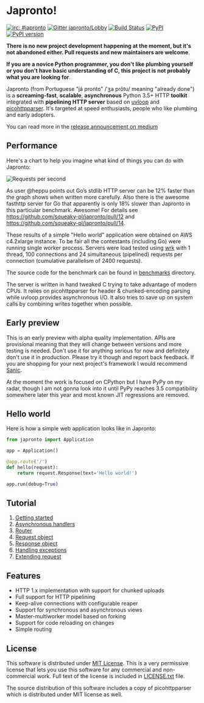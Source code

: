 # Japronto!

[![irc: #japronto](https://img.shields.io/badge/irc-%23japronto-brightgreen.svg)](https://webchat.freenode.net/?channels=japronto)
[![Gitter japronto/Lobby](https://badges.gitter.im/japronto/Lobby.svg)](https://gitter.im/japronto/Lobby) [![Build Status](https://travis-ci.org/squeaky-pl/japronto.svg?branch=master)](https://travis-ci.org/squeaky-pl/japronto) [![PyPI](https://img.shields.io/pypi/v/japronto.svg)](https://pypi.python.org/pypi/japronto) [![PyPI version](https://img.shields.io/pypi/pyversions/japronto.svg)](https://pypi.python.org/pypi/japronto/)

__There is no new project development happening at the moment, but it's not abandoned either. Pull requests and new maintainers are welcome__.

__If you are a novice Python programmer, you don't like plumbing yourself or you don't have basic understanding of C, this project is not probably what you are looking for__.

Japronto (from Portuguese "já pronto" /ˈʒa pɾõtu/ meaning "already done") is a __screaming-fast__, __scalable__, __asynchronous__
Python 3.5+ HTTP __toolkit__ integrated with __pipelining HTTP server__ based on [uvloop](https://github.com/MagicStack/uvloop) and [picohttpparser](https://github.com/h2o/picohttpparser). It's targeted at speed enthusiasts, people who like
plumbing and early adopters.

You can read more in the [release announcement on medium](https://medium.com/@squeaky_pl/million-requests-per-second-with-python-95c137af319)

Performance
-----------

Here's a chart to help you imagine what kind of things you can do with Japronto:

![Requests per second](benchmarks/results.png)

As user @heppu points out Go’s stdlib HTTP server can be 12% faster than the graph shows when written more carefully. Also there is the awesome fasthttp server for Go that apparently is only 18% slower than Japronto in this particular benchmark. Awesome! For details see https://github.com/squeaky-pl/japronto/pull/12 and https://github.com/squeaky-pl/japronto/pull/14.

These results of a simple "Hello world" application were obtained on AWS c4.2xlarge instance. To be fair all the contestants (including Go) were running single worker process. Servers were load tested using [wrk](https://github.com/wg/wrk) with 1 thread, 100 connections and 24 simultaneous (pipelined) requests per connection (cumulative parallelism of 2400 requests).

The source code for the benchmark can be found in [benchmarks](benchmarks) directory.

The server is written in hand tweaked C trying to take advantage of modern CPUs. It relies on picohttpparser for header &
chunked-encoding parsing while uvloop provides asynchronous I/O. It also tries to save up on
system calls by combining writes together when possible.

Early preview
-------------

This is an early preview with alpha quality implementation. APIs are provisional meaning that they will change between versions and more testing is needed. Don't use it for anything serious for now and definitely don't use it in production. Please try it though and report back feedback. If you are shopping for your next project's framework I would recommend [Sanic](https://github.com/channelcat/sanic).

At the moment the work is focused on CPython but I have PyPy on my radar, though I am not gonna look into it until PyPy reaches 3.5 compatibility somewhere later this year and most known JIT regressions are removed.

Hello world
-----------

Here is how a simple web application looks like in Japronto:

```python
from japronto import Application

app = Application()

@app.route('/')
def hello(request):
    return request.Response(text='Hello world!')

app.run(debug=True)
```

Tutorial
--------

1. [Getting started](tutorial/1_hello.md)
2. [Asynchronous handlers](tutorial/2_async.md)
3. [Router](tutorial/3_router.md)
4. [Request object](tutorial/4_request.md)
5. [Response object](tutorial/5_response.md)
6. [Handling exceptions](tutorial/6_exceptions.md)
7. [Extending request](tutorial/7_extend.md)

Features
--------

- HTTP 1.x implementation with support for chunked uploads
- Full support for HTTP pipelining
- Keep-alive connections with configurable reaper
- Support for synchronous and asynchronous views
- Master-multiworker model based on forking
- Support for code reloading on changes
- Simple routing

License
-------

This software is distributed under [MIT License](https://en.wikipedia.org/wiki/MIT_License). This is a very permissive license that lets you use this software for any
commercial and non-commercial work. Full text of the license is
included in [LICENSE.txt](LICENSE.txt) file.

The source distribution of this software includes a copy of picohttpparser which is distributed under MIT license as well.
